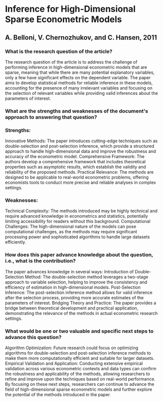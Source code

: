  # Inference for High-Dimensional Sparse Econometric Models
## A. Belloni, V. Chernozhukov, and C. Hansen, 2011

### What is the research question of the article?
The research question of the article is to address the challenge of performing inference in high-dimensional econometric models that are sparse, meaning that while there are many potential explanatory variables, only a few have significant effects on the dependent variable. The paper aims to develop statistical methods for reliable inference in these models, accounting for the presence of many irrelevant variables and focusing on the selection of relevant variables while providing valid inferences about the parameters of interest.

### What are the strengths and weaknesses of the document's approach to answering that question?

### Strengths:
Innovative Methods: The paper introduces cutting-edge techniques such as double-selection and post-selection inference, which provide a structured approach to handle high-dimensional data and improve the robustness and accuracy of the econometric model.
Comprehensive Framework: The authors develop a comprehensive framework that includes theoretical properties such as asymptotic results, which establish the validity and reliability of the proposed methods.
Practical Relevance: The methods are designed to be applicable to real-world econometric problems, offering economists tools to conduct more precise and reliable analyses in complex settings.

### Weaknesses:
Technical Complexity: The methods introduced may be highly technical and require advanced knowledge in econometrics and statistics, potentially limiting accessibility for readers without this background.
Computational Challenges: The high-dimensional nature of the models can pose computational challenges, as the methods may require significant processing power and sophisticated algorithms to handle large datasets efficiently.

### How does this paper advance knowledge about the question, i.e., what is the contribution?
The paper advances knowledge in several ways:
Introduction of Double-Selection Method: The double-selection method leverages a two-stage approach to variable selection, helping to improve the consistency and efficiency of estimation in high-dimensional models.
Post-Selection Inference: The post-selection inference method allows for valid inference after the selection process, providing more accurate estimates of the parameters of interest.
Bridging Theory and Practice: The paper provides a bridge between theoretical development and practical application, demonstrating the relevance of the methods in actual econometric research settings.

### What would be one or two valuable and specific next steps to advance this question?
Algorithm Optimization: Future research could focus on optimizing algorithms for double-selection and post-selection inference methods to make them more computationally efficient and suitable for larger datasets.
Empirical Validation and Application: Conducting extensive empirical validation across various econometric contexts and data types can confirm the robustness and applicability of the methods, allowing researchers to refine and improve upon the techniques based on real-world performance.
By focusing on these next steps, researchers can continue to advance the field of high-dimensional sparse econometric models and further explore the potential of the methods introduced in the paper.